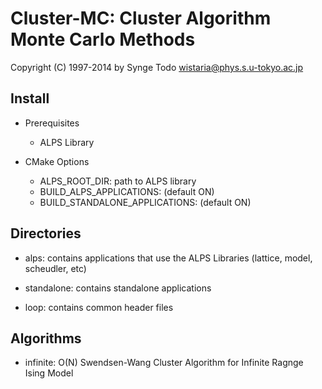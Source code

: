 Cluster-MC: Cluster Algorithm Monte Carlo Methods
=================================================

Copyright (C) 1997-2014 by Synge Todo <wistaria@phys.s.u-tokyo.ac.jp>

Install
-------

* Prerequisites
    * ALPS Library

* CMake Options
    * ALPS_ROOT_DIR: path to ALPS library
    * BUILD_ALPS_APPLICATIONS: (default ON)
    * BUILD_STANDALONE_APPLICATIONS: (default ON)

Directories
-----------

* alps: contains applications that use the ALPS Libraries
    (lattice, model, scheudler, etc)

* standalone: contains standalone applications

* loop: contains common header files

Algorithms
----------

* infinite: O(N) Swendsen-Wang Cluster Algorithm for Infinite Ragnge Ising Model

